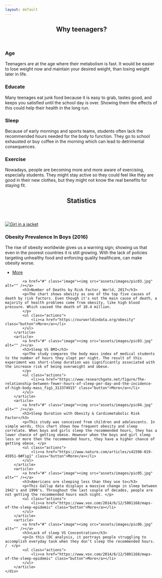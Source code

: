 ```yaml
---
layout: default
---
```


<!-- Section -->
<section>
	<header class="major">
		<h2>Why teenagers?</h2>
	</header>
	<div class="features">
		<article>
			<span class="icon fa-diamond"></span>
			<div class="content">
				<h3>Age</h3>
				<p>Teenagers are at the age where their metabolism is fast. It would be easier to lose weight now and maintain your desired weight, than losing weight later in life. </p>
			</div>
		</article>
		<article>
			<span class="icon fa-paper-plane"></span>
			<div class="content">
				<h3>Educate</h3>
				<p>Many teenages eat junk food because it is easy to grab, tastes good, and keeps you satisfied until the school day is over. Showing them the effects of this could help their health in the long run. </p>
			</div>
		</article>
		<article>
			<span class="icon fa-rocket"></span>
			<div class="content">
				<h3>Sleep</h3>
				<p>Because of early mornings and sports teams, students often lack the recommended hours needed for the body to function. They go to school exhausted or buy coffee in the morning which can lead to detrimental consequences.
</p>
			</div>
		</article>
		<article>
			<span class="icon fa-signal"></span>
			<div class="content">
				<h3>Exercise</h3>
				<p>Nowadays, people are becoming more and more aware of exercising, especially students. They might stay active so they could feel like they are good in their new clothes, but they might not know the real benefits for staying fit. </p>
			</div>
		</article>
	</div>
</section>

<!-- Section -->
<section>
	<header class="major">
		<h2>Statistics</h2>
	</header>
	<div class="posts">
		<article>
			<a href="#" class="image"><img src="https://media.npr.org/assets/img/2017/10/11/lancet-obesity-boys_custom-829fdd98a0fa200b3579614e5839311494273a0b-s800-c85.png" alt="Girl in a jacket" alt="" /></a>
			<h3>Obesity Prevalence In Boys (2016)</h3>
			<p>The rise of obesity worldwide gives us a warning sign; showing us that even in the poorest countries it is still growing. With the lack of policies targeting unhealthy food and enforcing quality healthcare, can make obesity worse.
			</p>
			<ul class="actions">
				<li><a href="https://www.npr.org/sections/thetwo-way/2017/10/11/557093908/obesity-in-children-and-teens-rose-sharply-worldwide-over-past-4-decades" class="button">More</a></li>
			</ul>
		</article>
		<article>

			<a href="#" class="image"><img src="assets/images/pic03.jpg" alt="" /></a>
			<h3>Number of Deaths by Risk Factor, World, 2017</h3>
			<p>The chart shows obesity as one of the top five causes of death by risk factors. Even though it's not the main cause of death, a majority of health problems come from obesity, like high blood pressure. Which caused the death of 10.4 million.
			</p>
			<ul class="actions">
				<li><a href="https://ourworldindata.org/obesity" class="button">More</a></li>
			</ul>
		</article>
		<article>
			<a href="#" class="image"><img src="assets/images/pic03.jpg" alt="" /></a>
			<h3>Sleep VS BMI</h3>
			<p>The study compares the body mass index of medical students to the number of hours they slept per night. The result of this experiment was short-sleep duration was significantly associated with the increase risk of being overweight and obese.
			</p>
			<ul class="actions">
				<li><a href="https://www.researchgate.net/figure/The-relationship-between-fewer-hours-of-sleep-per-day-and-the-incidence-of-high-body-mass_fig1_313374915" class="button">More</a></li>
			</ul>
		</article>
		<article>
			<a href="#" class="image"><img src="assets/images/pic04.jpg" alt="" /></a>
			<h3>Sleep Duration with Obesity & Cardiometabolic Risk Factor</h3>
			<p>This study was conceived from children and adolescents. In simple words, this chart shows how frequent obesity and sleep correlate. When boys and girls sleep the recommended hours, they has a lower chance of getting obese. However when the boys and girl sleep less or more then the recommended hours, they have a higher chance of getting obese. </p>
			<ul class="actions">
				<li><a href="https://www.nature.com/articles/s41598-019-45951-0#Fig1" class="button">More</a></li>
			</ul>
		</article>
		<article>
			<a href="#" class="image"><img src="assets/images/pic05.jpg" alt="" /></a>
			<h3>Americans are sleeping less than they use to</h3>
			<p>This Gallup data displays a massive change in sleep between 1942's and 1990's. Throughout the last couple of decades, people are not getting the recommended hours each night. </p>
			<ul class="actions">
				<li><a href="https://www.vox.com/2014/6/12/5801168/maps-of-the-sleep-epidemic" class="button">More</a></li>
			</ul>
		</article>
		<article>
			<a href="#" class="image"><img src="assets/images/pic06.jpg" alt="" /></a>
			<h3>Lack of sleep VS Concentration</h3>
			<p>In this CDC analysis, it portrays people struggling to accomplish everyday task when they don’t sleep the recommended hours. /  </p>
			<ul class="actions">
				<li><a href="https://www.vox.com/2014/6/12/5801168/maps-of-the-sleep-epidemic" class="button">More</a></li>
			</ul>
		</article>
	</div>
</section>
